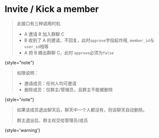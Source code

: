 # Invite / Kick a member

> 此接口有三种调用时机
> - A 邀请 B 加入群聊 C
> - B 收到了 A 的邀请，不回复，此时`approve`字段起作用, `member_id`与`user_id`相等
> - A 把 B 踢出群聊 C，此时 `approve`必须为`false`
>
{style="note"}

> 权限说明：
>
> - 邀请成员：任何人均可邀请
> - 删除成员：仅群主/管理员，且群主不能被删除
>
{style="note"}

> 如果该成员退出聊天后，聊天中一个人都没有，则该聊天自动删除。
> 
> 群主退出后，群主权交给管理员/成员
> 
{style='warning'}

<api-endpoint openapi-path="../cotalk.yaml" endpoint="/api/chat/{chatid}/members" method="put">

</api-endpoint>
